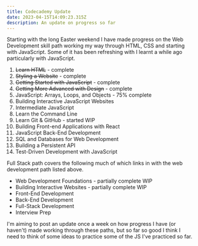 ```yaml
---
title: Codecademy Update
date: 2023-04-15T14:09:23.315Z
description: An update on progress so far
---
```

Starting with the long Easter weekend I have made progress on the Web Development skill path working my way through HTML, CSS and starting with JavaScript. Some of it has been refreshing with I learnt a while ago particularly with JavaScript.

1. ~~Learn HTML~~ - complete
2. ~~Styling a Website~~ - complete
3. ~~Getting Started with JavaScript~~ - complete
4. ~~Getting More Advanced with Design~~ - complete
5. JavaScript: Arrays, Loops, and Objects - 75% complete
6. Building Interactive JavaScript Websites
7. Intermediate JavaScript
8. Learn the Command Line
9. Learn Git & GitHub - started WIP
10. Building Front-end Applications with React
11. JavaScript Back-End Development
12. SQL and Databases for Web Development
13. Building a Persistent API
14. Test-Driven Development with JavaScript

Full Stack path covers the following much of which links in with the web development path listed above.

- Web Development Foundations - partially complete WIP
- Building Interactive Websites - partially complete WIP
- Front-End Development
- Back-End Development
- Full-Stack Development
- Interview Prep

I'm aiming to post an update once a week on how progress I have (or haven't) made working through these paths, but so far so good I think I need to think of some ideas to practice some of the JS I've practiced so far.